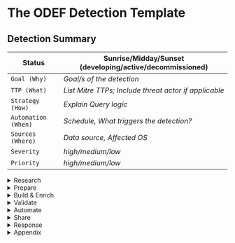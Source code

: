 # The ODEF Detection Template
## Detection Summary   

| Status | Sunrise/Midday/Sunset (developing/active/decommissioned) |
| ----------- | ----------- |
| `Goal (Why)` | *Goal/s of the detection* |
| `TTP (What)` | *List Mitre TTPs; Include threat actor if applicable*|
| `Strategy (How)` | *Explain Query logic* |
| `Automation (When)` | *Schedule, What triggers the detection?*|
| `Sources (Where)` | *Data source, Affected OS* |
| `Severity` | *high/medium/low*|
| `Priority` | *high/medium/low*|

<details><summary>Research</summary>
<p align="justify">

### Goal 

The goal section provides the intended purpose of the alert. It is a simple, plaintext description of the type of behavior you're attempting to detect and why.
#

### Categorization 

The categorization is a mapping of the detection to the relevant entry in the MITRE ATT&CK. This is used in reporting with tools such as Mitre Att&CK Navigator to visualize coverage of TTPs and provide assurance. Additionally when a TTP is mapped to MITRE it can be used to perform attacker cyber attributed.  
#

### Detection Summary

Is a high-level walkthrough of how the detection/hunt works. This describes what the alert is looking for, what technical data sources are used, any enrichment that occurs, and any false positive minimization steps.
#

### Technical Context

Technical Context provides detailed information and background needed for a responder or an engineer to understand all components of the detection.The goal of the section is to include technical research for the TTP and additionally how it relates to the environment. It can help incident responders to understand better the alert and also security engineers in order to address a technical security gap. 
#



</p>
</details>

<details><summary>Prepare</summary>
<p align="justify">

### Dataset

Identify the appropriate source of information which will be used in the detection and document it here. 
#

### Visibility Check

Ensure there is sufficient logging, retention and visibility. Provide evidence (screenshots, json files etc) that prove that there is sufficient visibility and logging to collect and build detection logic. 
#
</p>
</details>

<details><summary>Build & Enrich</summary>
<p align="justify">

### Detection Creation 

Create a detection query against the identified dataset. Document the queries used here and provide details of the logic. 
#

### Manual Testing

Perform manual testing against production data and ensure minimal False Positives. Document your test searches. 
#

### Baseline development

Based on the results from your *manual testing* you may or may not need to develop a baseline. Baseline is a set of normal behaviours which are excluded from the detection to minimize noise and increase fidelity 
#

### Blind Spots and Assumptions

Think about issues which could prevent your detection from alerting. For example, lack of visibility due to missing endpoint agent, or particular string which, in case is modified, the detection will not work etc. 
#

### Unittest  Development

Create automated unittest that will cover: 
1. Changes or missing data
2. Syntax errors 
3. To confirm detection logic by performing true positive detection 
#


### Enrich

Utilize or develop enrichment capability to support the detection if needed. There are external and internal sources of enrichment. In your pipeline or SIEM you should be able to interact with these sources and collect data as needed. For example, consider user behavioral analytic use case which requires to know when a user is on vacation - this would require access to an up-to-date HR database. 
#

</p>
</details>


<details><summary>Validate</summary>
<p align="justify">

Validation are the steps required to generate a representative true positive event which triggers this alert. This can be a walkthrough of steps used to generate an alert, a script to trigger the detection (such as Red Canary's Atomic Red Team Tests), or a scenario used in an alert testing and orchestration platform.

Each detection must have true positive validation. This is a testing process designed to prove the validity of the work done so far.
#

### True positive validation 
To perform positive validation:

* Generate a scenario where a true positive would be logged.
* Document the process of your testing scenario.
* Check if your detection/search/query is generating an alert.
* Validate the true positive alert was received by your responding team.

### False positive validation:
* FP validation is yet another confirmation that when ran in production the detection is not producing excessive number of alerts from standard events in the organization - for example software compilation etc. 
* In case of FP, update and document your baseline accordingly. 
# 

</p>
</details>

<details><summary>Automate</summary>
<p align="justify">

The idea of the section is to provide information on how the query is automated and what is the schedule of execution. Document any interaction between the different environments or applications that may be involved. For example, if your detection uses api calls to enrich from an HR database and then utilizes a scoring model from a micro service are interactions that should be documented here.  
#

</p>
</details>

<details><summary>Share</summary>
<p align="justify">

### Socialize the detection
Follow the process for socializing the detection with the receiving team/s (Fraud, SOC&IR, Engineering, Hunting etc). The receiving team should acknowledge and accept the new detection after performing a quality check.    
#
</p></details>

<details><summary>Response</summary>
<p align="justify">
The SOC and Incident Response teams should align the response to any alerts from the detection to their standard response playbooks - for malware, insiders etc. In case of absence of IR playbooks - the response plan can be documented here.   

### Severity 

Severity is a measurement of impact. How much impact does an incident have on the overall security of the business? Some TTPs are clear indicator for attacker present in the environment, those will have higher severity than others. For example detection for dcsynch vs detection for received phishing email(without any confirmation for clicked link). 
#

### Priority  

Priority should be based on the detection severity. The goal of prioritization is to allow your SOC analyst and Incident Responders to focus on the most pressing issues first. 
#

</p>
</details>


<details><summary>Appendix</summary>
Section to include any external links and references used in the detection creation process. 
<p align="justify">


</p>
</details>
